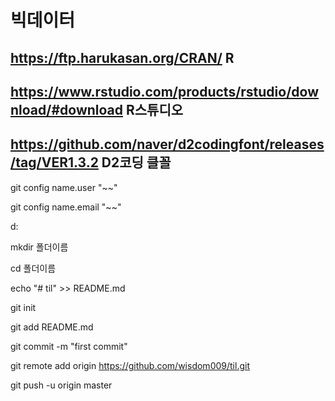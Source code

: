 # 빅데이터  

##  https://ftp.harukasan.org/CRAN/  R

## https://www.rstudio.com/products/rstudio/download/#download R스튜디오

## https://github.com/naver/d2codingfont/releases/tag/VER1.3.2   D2코딩 클꼴

git config name.user "~~"

git config name.email "~~"

d:

mkdir 폴더이름

cd 폴더이름

echo "# til" >> README.md

git init

git add README.md

git commit -m "first commit"

git remote add origin https://github.com/wisdom009/til.git

git push -u origin master

